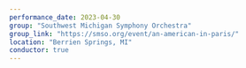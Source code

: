 ```yaml
---
performance_date: 2023-04-30
group: "Southwest Michigan Symphony Orchestra"
group_link: "https://smso.org/event/an-american-in-paris/"
location: "Berrien Springs, MI"
conductor: true
---
```

